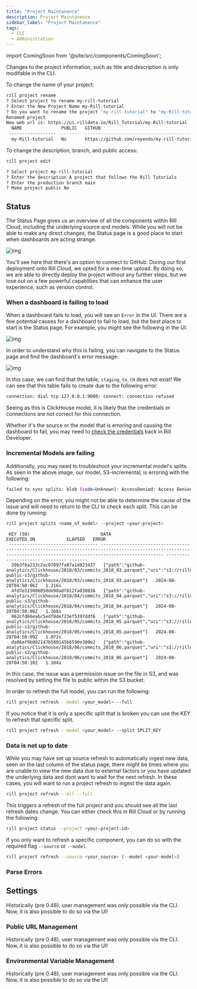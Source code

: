```yaml
---
title: "Project Maintanence"
description: Project Maintanence
sidebar_label: "Project Maintanence"
tags:
  - CLI
  - Administration
---
```


import ComingSoon from '@site/src/components/ComingSoon';

Changes to the project information, such as title and description is only modifable in the CLI. 

To change the name of your project:
```bash
rill project rename
? Select project to rename my-rill-tutorial
? Enter the New Project Name my-Rill-tutorial
? Do you want to rename the project "my-rill-tutorial" to "my-Rill-tutorial"? Yes
Renamed project
New web url is: https://ui.rilldata.io/Rill_Tutorial/my-Rill-tutorial
  NAME               PUBLIC   GITHUB                                        ORGANIZATION   
 ------------------ -------- --------------------------------------------- --------------- 
  my-Rill-tutorial   No       https://github.com/royendo/my-rill-tutorial   Rill_Tutorial
```

To change the description, branch, and public access:
```bash
rill project edit

? Select project my-rill-tutorial
? Enter the description A project that follows the Rill Tutorials
? Enter the production branch main
? Make project public No
```


## Status

The Status Page gives us an overview of all the components within Rill Cloud, including the underlying source and models. While you will not be able to make any direct changes, the Status page is a good place to start when dashboards are acting strange.

![img](/img/tutorials/203/status.png)

You'll see here that there's an option to connect to GitHub.
During our first deployment onto Rill Cloud, we opted for a one-time upload. By doing so, we are able to directly deploy the project without any further steps, but we lose out on a few powerful capablities that can enhance the user experience, such as version control.


### When a dashboard is failing to load

When a dashboard fails to load, you will see an `Error` in the UI. There are a few potential causes for a dashboard to fail to load, but the best place to start is the Status page. For example, you might see the following in the UI: 

![img](/img/tutorials/admin/failing-dashboard.png)

In order to understand why this is failing, you can navigate to the Status page and find the dashboard's error message:

![img](/img/tutorials/admin/failing-status-page.png)

In this case, we can find that the table, `staging_to_CH` does not exist! We can see that this table fails to create due to the following error:

```bash
connection: dial tcp 127.0.0.1:9000: connect: connection refused
```

Seeing as this is ClickHouse model, it is likely that the credentials or connections are not correct for this connection. 

Whether it's the source or the model that is erroring and causing the dashboard to fail, you may need to [check the credentials](credential-envvariable-mangement.md) back in Rill Developer.


### Incremental Models are failing 

Additionally, you may need to troubleshoot your incremental model's splits. As seen in the above image, our model, S3-incremental, is erroring with the following:

```bash
failed to sync splits: blob (code=Unknown): AccessDenied: Access Denied status code:...
```

Depending on the error, you might not be able to determine the cause of the issue and will need to return to the CLI to check each split. This can be done by running:

```bash
rill project splits <name_of_model> --project <your-project>
```

```
 KEY (50)                           DATA                                                                                                                                                                 EXECUTED ON            ELAPSED   ERROR  
 ---------------------------------- -------------------------------------------------------------------------------------------------------------------------------------------------------------------- ---------------------- --------- ------- 
  39b3f0a233c2ac07897fa07a1d823437   {"path":"github-analytics/Clickhouse/2018/03/commits_2018_03.parquet","uri":"s3://rilldata-public-s3/github-analytics/Clickhouse/2018/03/commits_2018_03.parquet"}   2024-08-28T04:50:06Z   1.216s           
  4fd7e315006050de98adf812fa830036   {"path":"github-analytics/Clickhouse/2018/04/commits_2018_04.parquet","uri":"s3://rilldata-public-s3/github-analytics/Clickhouse/2018/04/commits_2018_04.parquet"}   2024-08-28T04:50:08Z   1.268s           
  962cfd66eabc5edf8def23ef5397ddf6   {"path":"github-analytics/Clickhouse/2018/05/commits_2018_05.parquet","uri":"s3://rilldata-public-s3/github-analytics/Clickhouse/2018/05/commits_2018_05.parquet"}   2024-08-28T04:50:09Z   1.072s           
  da86ef9b082147b580145b6590e300e2   {"path":"github-analytics/Clickhouse/2018/06/commits_2018_06.parquet","uri":"s3://rilldata-public-s3/github-analytics/Clickhouse/2018/06/commits_2018_06.parquet"}   2024-08-28T04:50:10Z   1.104s           
```

In this case, the issue was a permission issue on the file in S3, and was resolved by setting the file to public within the S3 bucket.

In order to refresh the full model, you can run the following:

```bash
rill project refresh --model <your_model> --full
```

If you notice that it is only a specific split that is broken you can use the KEY to refresh that specific split.
```bash
rill project refresh --model <your_model> --split SPLIT_KEY
```

### Data is not up to date

While you may have set up source refresh to automatically ingest new data, seen on the last column of the status page, there might be times where you are unable to view the new data due to external factors or you have updated the underlying data and dont want to wait for the next refresh. In these cases, you will want to run a project refresh to ingest the data again.

```bash
rill project refresh --all --full
```
This triggers a refresh of the full project and you should see all the last refresh dates change. You can either check this in Rill Cloud or by running the following:

```bash
rill project status --project <your-project-id>
```

If you only want to refresh a specific component, you can do so with the required flag `--source` or `--model`.
```bash
rill project refresh --source <your_source> [--model <your-model>]
```


### Parse Errors



## Settings
<ComingSoon />

<div class='contents_to_overlay'>
Historically (pre 0.48), user management was only possible via the CLI. Now, it is also possible to do so via the UI! 



### Public URL Management
<ComingSoon />

<div class='contents_to_overlay'>
Historically (pre 0.48), user management was only possible via the CLI. Now, it is also possible to do so via the UI! 

</div>

### Environmental Variable Management
<ComingSoon />

<div class='contents_to_overlay'>
Historically (pre 0.48), user management was only possible via the CLI. Now, it is also possible to do so via the UI! 

</div>
</div>